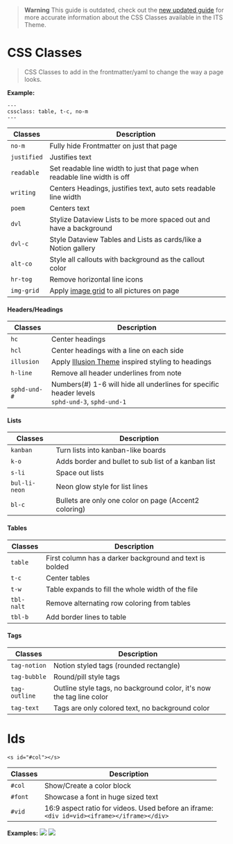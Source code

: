 > **Warning** This guide is outdated, check out the [new updated guide](https://publish.obsidian.md/slrvb-docs/ITS+Theme/CSS+Classes) for more accurate information about the CSS Classes available in the ITS Theme.

# CSS Classes
> CSS Classes to add in the frontmatter/yaml to change the way a page looks.

**Example:**
```
---
cssclass: table, t-c, no-m
---
```

| Classes | Description |
| --- | --- |
| `no-m` | Fully hide Frontmatter on just that page |
| `justified` | Justifies text |
| `readable` | Set readable line width to just that page when readable line width is off |
| `writing` | Centers Headings, justifies text, auto sets readable line width |
| `poem` | Centers text |
| `dvl` | Stylize Dataview Lists to be more spaced out and have a background |
| `dvl-c` | Style Dataview Tables and Lists as cards/like a Notion gallery |
| `alt-co` | Style all callouts with background as the callout color |
| `hr-tog` | Remove horizontal line icons |
| `img-grid` | Apply [image grid](Image-Positions#image%20grid) to all pictures on page |

<!--`alt-line` | Style all callouts with only an underline under the title-->

#### Headers/Headings

| Classes | Description | 
|---|---|
| `hc` | Center headings
| `hcl` | Center headings with a line on each side
| `illusion` | Apply [Illusion Theme](https://github.com/ZaherAlMajed/Illusion-Theme.md) inspired styling to headings
| `h-line` | Remove all header underlines from note
| `sphd-und-#` | Numbers(#) 1-6 will hide all underlines for specific header levels <br>`sphd-und-3`, `sphd-und-1`

#### Lists

| Classes | Description | 
|---|---|
| `kanban` | Turn lists into kanban-like boards
| `k-o` | Adds border and bullet to sub list of a kanban list
| `s-li` | Space out lists
| `bul-li-neon` | Neon glow style for list lines
| `bl-c` | Bullets are only one color on page (Accent2 coloring)

#### Tables

| Classes | Description | 
|---|---|
| `table` | First column has a darker background and text is bolded
| `t-c` | Center tables
| `t-w` | Table expands to fill the whole width of the file
| `tbl-nalt` | Remove alternating row coloring from tables
| `tbl-b` | Add border lines to table

#### Tags

| Classes | Description | 
|---|---|
| `tag-notion` | Notion styled tags (rounded rectangle)
| `tag-bubble` | Round/pill style tags
| `tag-outline` | Outline style tags, no background color, it's now the tag line color
| `tag-text` | Tags are only colored text, no background color

# Ids 

`<s id="#col"></s>`

| Classes | Description |
| --- | --- |
| `#col` | Show/Create a color block |
| `#font` | Showcase a font in huge sized text |
| `#vid` | 16:9 aspect ratio for videos. Used before an iframe:<br>`<div id=vid><iframe></iframe></div>` |

**Examples:**
![](https://i.imgur.com/FHYhFcR.png)
![](https://i.imgur.com/3cSv8c3.png)
